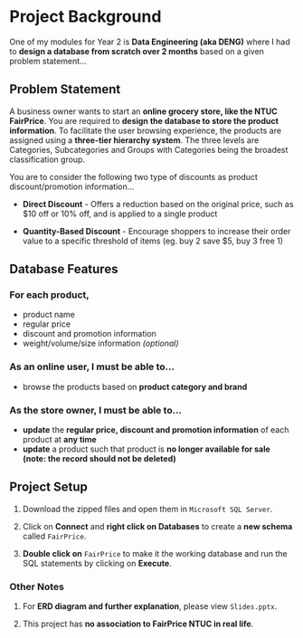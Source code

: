 # Project Background
One of my modules for Year 2 is **Data Engineering (aka DENG)** where I had to **design a database from scratch over 2 months** based on a given problem statement...

## Problem Statement
A business owner wants to start an **online grocery store, like the NTUC FairPrice**. You are required to **design the database to store the product information**. To facilitate the user browsing experience, the products are assigned using a **three-tier hierarchy system**. The three levels are Categories, Subcategories and Groups with Categories being the broadest classification group. 

You are to consider the following two type of discounts as product discount/promotion information... 

- **Direct Discount** - Offers a reduction based on the original price, such as $10 off or 10% off, and is applied to a single product

- **Quantity-Based Discount** - Encourage shoppers to increase their order value to a specific threshold of items (eg. buy 2 save $5, buy 3 free 1)

## Database Features

### For each product,

- product name 
- regular price 
- discount and promotion information
- weight/volume/size information _(optional)_

### As an online user, I must be able to... 

- browse the products based on **product category and brand**

### As the store owner, I must be able to...

- **update** the **regular price, discount and promotion information** of each product at **any time**
- **update** a product such that product is **no longer available for sale (note: the record should not be deleted)**

## Project Setup
1. Download the zipped files and open them in `Microsoft SQL Server`.

2. Click on **Connect** and **right click on Databases** to create a **new schema** called `FairPrice`.

3. **Double click on** `FairPrice` to make it the working database and run the SQL statements by clicking on **Execute**.

### Other Notes

1. For **ERD diagram and further explanation**, please view `Slides.pptx`.

2. This project has **no association to FairPrice NTUC in real life**.
